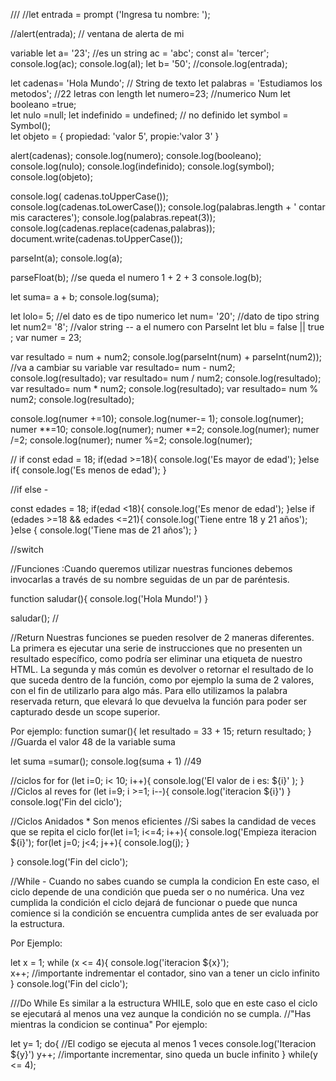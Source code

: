 /// 
//let entrada = prompt ('Ingresa tu nombre: ');

//alert(entrada);  // ventana de alerta de mi 

variable
let a= '23'; //es un string 
ac = 'abc';
const al= 'tercer';
console.log(ac);
console.log(al);
let b= '50';
//console.log(entrada);

let cadenas= 'Hola Mundo';  // String de texto 
let palabras = 'Estudiamos los metodos'; //22 letras con length
let numero=23;     //numerico Num
let booleano =true;  
let nulo =null;
let indefinido = undefined; // no definido
let symbol = Symbol();  
let objeto = {
    propiedad: 'valor 5',
    propie:'valor 3'
}

alert(cadenas);
console.log(numero);
console.log(booleano);
console.log(nulo);
console.log(indefinido);
console.log(symbol);
console.log(objeto);

console.log( cadenas.toUpperCase());
console.log(cadenas.toLowerCase());
console.log(palabras.length + ' contar mis caracteres');
console.log(palabras.repeat(3));
console.log(cadenas.replace(cadenas,palabras));
document.write(cadenas.toUpperCase());


parseInt(a);
console.log(a);

parseFloat(b); //se queda el numero  1  + 2 + 3 
console.log(b);

let suma= a + b;
console.log(suma);

let lolo= 5;    //el dato es de tipo numerico 
let num= '20';  //dato de tipo string 
let num2= '8'; //valor string  -- a el numero con ParseInt 
let blu = false  || true ; 
var numer = 23;

var resultado = num + num2;
console.log(parseInt(num) + parseInt(num2));  //va a cambiar su variable
var resultado= num - num2;
console.log(resultado);
var resultado= num / num2;
console.log(resultado);
var resultado= num * num2;
console.log(resultado);
var resultado= num % num2;
console.log(resultado);

console.log(numer +=10); 
console.log(numer-= 1);
console.log(numer);
numer **=10;
console.log(numer);
numer *=2;
console.log(numer);
numer /=2;
console.log(numer);
numer %=2;
console.log(numer);


// if
const edad = 18;
if(edad >=18){
    console.log('Es mayor de edad');
}else if{
    console.log('Es menos de edad');
}

//if else   - 

const edades = 18;
if(edad <18){
    console.log('Es menor de edad');
}else if (edades >=18 && edades <=21){
    console.log('Tiene entre 18 y 21 años');
}else {
    console.log('Tiene mas de 21 años');
}

//switch 




//Funciones :Cuando queremos utilizar nuestras funciones debemos invocarlas a través de su nombre seguidas de un par de paréntesis.

function saludar(){
    console.log('Hola Mundo!')
}

saludar();  // 

//Return
 Nuestras funciones se pueden resolver de 2 maneras diferentes. 
La primera es ejecutar una serie de instrucciones que no presenten un resultado específico, como podría ser eliminar una etiqueta de nuestro HTML.
La segunda y más común es devolver o retornar el resultado de lo que suceda dentro de la función, como por ejemplo la suma de 2 valores, con el fin de utilizarlo para algo más.
Para ello utilizamos la palabra reservada return, que elevará lo que devuelva la función para poder ser capturado desde un scope superior.

Por ejemplo: 
    function sumar(){
    let resultado = 33 + 15;
    return resultado;
}
//Guarda el valor 48 de la variable suma

let suma =sumar();
console.log(suma + 1)  //49


//ciclos  for 
for (let i=0; i< 10; i++){
 console.log('El valor de i es: ${i}' );
}
//Ciclos al reves
for (let i=9; i >=1; i--){
    console.log('iteracion ${i}')
}
console.log('Fin del ciclo');


//Ciclos Anidados    * Son menos eficientes 
//Si sabes la candidad de veces que se repita el ciclo
for(let i=1; i<=4; i++){
    console.log('Empieza iteracion ${i}');
    for(let j=0; j<4; j++){
    console.log(j);
    }
    
}
console.log('Fin del ciclo');

//While  - Cuando no sabes cuando se cumpla la condicion
En este caso, el ciclo depende de una condición que pueda ser o no numérica. Una vez cumplida la condición el ciclo dejará de funcionar o puede que nunca comience si la condición se encuentra cumplida antes de ser evaluada por la estructura.

Por Ejemplo:
    
let x = 1;
while (x <= 4){
    console.log('iteracion ${x}');  
    x++;  //importante indrementar el contador, sino van a tener un ciclo infinito
}
console.log('Fin del ciclo');
    

///Do While 
Es similar a la estructura WHILE, solo que en este caso el ciclo se ejecutará al menos una vez aunque la condición no se cumpla.
//"Has mientras la condicion se continua"
Por ejemplo:

let y= 1;
do{ //El codigo se ejecuta al menos 1 veces
    console.log('Iteracion ${y}')
    y++;   //importante incrementar, sino queda un bucle infinito }  while(y <= 4);